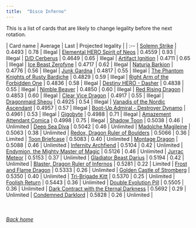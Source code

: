 ```yaml
---
title:  "Disco Inferno"
---
```


This is a list of cards that are likely to change legality before the next rotation.

| Card name | Average | Last | Projected legality |
| :-- |
[Solemn Strike](https://db.ygoprodeck.com/card/?search=Solemn%20Strike) | 0.4493 | 0.78 | Illegal |
[Elemental HERO Spirit of Neos](https://db.ygoprodeck.com/card/?search=Elemental%20HERO%20Spirit%20of%20Neos) | 0.4559 | 0.93 | Illegal |
[D/D Cerberus](https://db.ygoprodeck.com/card/?search=D/D%20Cerberus) | 0.4649 | 0.65 | Illegal |
[Artifact Ignition](https://db.ygoprodeck.com/card/?search=Artifact%20Ignition) | 0.4711 | 0.65 | Illegal |
[Ice Beast Zerofyne](https://db.ygoprodeck.com/card/?search=Ice%20Beast%20Zerofyne) | 0.4717 | 0.62 | Illegal |
[Naturia Barkion](https://db.ygoprodeck.com/card/?search=Naturia%20Barkion) | 0.4776 | 0.56 | Illegal |
[Junk Gardna](https://db.ygoprodeck.com/card/?search=Junk%20Gardna) | 0.4817 | 0.55 | Illegal |
[The Phantom Knights of Rusty Bardiche](https://db.ygoprodeck.com/card/?search=The%20Phantom%20Knights%20of%20Rusty%20Bardiche) | 0.4829 | 0.59 | Illegal |
[Right Arm of the Forbidden One](https://db.ygoprodeck.com/card/?search=Right%20Arm%20of%20the%20Forbidden%20One) | 0.4836 | 0.58 | Illegal |
[Destiny HERO - Dasher](https://db.ygoprodeck.com/card/?search=Destiny%20HERO%20-%20Dasher) | 0.4838 | 0.55 | Illegal |
[Nimble Beaver](https://db.ygoprodeck.com/card/?search=Nimble%20Beaver) | 0.4850 | 0.60 | Illegal |
[Red Rising Dragon](https://db.ygoprodeck.com/card/?search=Red%20Rising%20Dragon) | 0.4853 | 0.60 | Illegal |
[Clear Vice Dragon](https://db.ygoprodeck.com/card/?search=Clear%20Vice%20Dragon) | 0.4917 | 0.55 | Illegal |
[Dragonmaid Sheou](https://db.ygoprodeck.com/card/?search=Dragonmaid%20Sheou) | 0.4925 | 0.54 | Illegal |
[Vanadis of the Nordic Ascendant](https://db.ygoprodeck.com/card/?search=Vanadis%20of%20the%20Nordic%20Ascendant) | 0.4957 | 0.57 | Illegal |
[Boot-Up Admiral - Destroyer Dynamo](https://db.ygoprodeck.com/card/?search=Boot-Up%20Admiral%20-%20Destroyer%20Dynamo) | 0.4961 | 0.53 | Illegal |
[Gigobyte](https://db.ygoprodeck.com/card/?search=Gigobyte) | 0.4988 | 0.71 | Illegal |
[Amazement Attendant Comica](https://db.ygoprodeck.com/card/?search=Amazement%20Attendant%20Comica) | 0.4998 | 0.75 | Illegal |
[Shadow Toon](https://db.ygoprodeck.com/card/?search=Shadow%20Toon) | 0.5038 | 0.46 | Unlimited |
[Deep Sea Diva](https://db.ygoprodeck.com/card/?search=Deep%20Sea%20Diva) | 0.5042 | 0.46 | Unlimited |
[Madolche Magileine](https://db.ygoprodeck.com/card/?search=Madolche%20Magileine) | 0.5063 | 0.38 | Unlimited |
[Redox, Dragon Ruler of Boulders](https://db.ygoprodeck.com/card/?search=Redox,%20Dragon%20Ruler%20of%20Boulders) | 0.5066 | 0.36 | Limited |
[Toon Briefcase](https://db.ygoprodeck.com/card/?search=Toon%20Briefcase) | 0.5083 | 0.40 | Unlimited |
[Montage Dragon](https://db.ygoprodeck.com/card/?search=Montage%20Dragon) | 0.5088 | 0.46 | Unlimited |
[Infernity Archfiend](https://db.ygoprodeck.com/card/?search=Infernity%20Archfiend) | 0.5104 | 0.42 | Unlimited |
[Endymion, the Mighty Master of Magic](https://db.ygoprodeck.com/card/?search=Endymion,%20the%20Mighty%20Master%20of%20Magic) | 0.5126 | 0.46 | Unlimited |
[Jurrac Meteor](https://db.ygoprodeck.com/card/?search=Jurrac%20Meteor) | 0.5153 | 0.37 | Unlimited |
[Gladiator Beast Darius](https://db.ygoprodeck.com/card/?search=Gladiator%20Beast%20Darius) | 0.5194 | 0.42 | Unlimited |
[Blaster, Dragon Ruler of Infernos](https://db.ygoprodeck.com/card/?search=Blaster,%20Dragon%20Ruler%20of%20Infernos) | 0.5281 | 0.22 | Limited |
[Frost and Flame Dragon](https://db.ygoprodeck.com/card/?search=Frost%20and%20Flame%20Dragon) | 0.5333 | 0.26 | Unlimited |
[Golden Castle of Stromberg](https://db.ygoprodeck.com/card/?search=Golden%20Castle%20of%20Stromberg) | 0.5350 | 0.40 | Unlimited |
[Tri-Brigade Kitt](https://db.ygoprodeck.com/card/?search=Tri-Brigade%20Kitt) | 0.5370 | 0.25 | Unlimited |
[Foolish Return](https://db.ygoprodeck.com/card/?search=Foolish%20Return) | 0.5443 | 0.36 | Unlimited |
[Double Evolution Pill](https://db.ygoprodeck.com/card/?search=Double%20Evolution%20Pill) | 0.5505 | 0.36 | Unlimited |
[Dark Contract with the Eternal Darkness](https://db.ygoprodeck.com/card/?search=Dark%20Contract%20with%20the%20Eternal%20Darkness) | 0.5692 | 0.29 | Unlimited |
[Condemned Darklord](https://db.ygoprodeck.com/card/?search=Condemned%20Darklord) | 0.5828 | 0.26 | Unlimited |

<br>

###### [Back home](index)